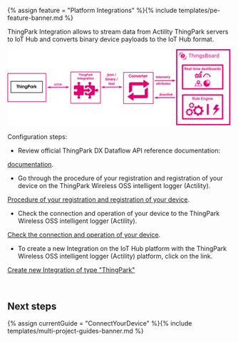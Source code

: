 {% assign feature = "Platform Integrations" %}{% include templates/pe-feature-banner.md %}


ThingPark Integration allows to stream data from Actility ThingPark servers to IoT Hub and converts binary device payloads to the IoT Hub format.

 ![image](/images/user-guide/integrations/thingpark-integration.svg)

Configuration steps:
- Review official  ThingPark DX Dataflow API reference documentation:
    
[documentation](https://dx-api.thingpark.com/dataflow/latest/doc/index.html#uplink-data-reception).

- Go through the procedure of your registration and registration of your device on the ThingPark Wireless OSS intelligent logger (Actility).

[Procedure of your registration and registration of your device](https://thingparkenterprise.eu.actility.com/tpe/#/login).

- Check the connection and operation of your device to the ThingPark Wireless OSS intelligent logger (Actility).

[Check the connection and operation of your device](https://thingparkenterprise.eu.actility.com/thingpark/wlogger/gui/).

- To create a new Integration on the IoT Hub platform with the ThingPark Wireless OSS intelligent logger (Actility) platform, click on the link.   
 
[Create new Integration of type "ThingPark"](/docs/samples/abeeway/tracker)

<br>

## Next steps
 
 {% assign currentGuide = "ConnectYourDevice" %}{% include templates/multi-project-guides-banner.md %}

